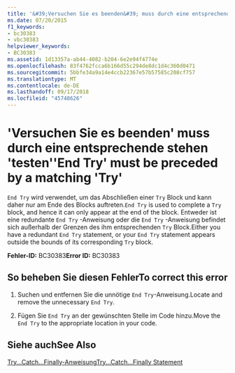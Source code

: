 ```yaml
---
title: '&#39;Versuchen Sie es beenden&#39; muss durch eine entsprechende stehen &#39;testen&#39;'
ms.date: 07/20/2015
f1_keywords:
- bc30383
- vbc30383
helpviewer_keywords:
- BC30383
ms.assetid: 1d13357a-ab44-4082-b204-6e2e94f4774e
ms.openlocfilehash: 83f4762fcca6b166d55c294de8dc1d4c360d0471
ms.sourcegitcommit: 5bbfe34a9a14e4ccb22367e57b57585c208cf757
ms.translationtype: MT
ms.contentlocale: de-DE
ms.lasthandoff: 09/17/2018
ms.locfileid: "45748626"
---
```

# <a name="39end-try39-must-be-preceded-by-a-matching-39try39"></a><span data-ttu-id="4096d-102">&#39;Versuchen Sie es beenden&#39; muss durch eine entsprechende stehen &#39;testen&#39;</span><span class="sxs-lookup"><span data-stu-id="4096d-102">&#39;End Try&#39; must be preceded by a matching &#39;Try&#39;</span></span>
<span data-ttu-id="4096d-103">`End Try` wird verwendet, um das Abschließen einer `Try` Block und kann daher nur am Ende des Blocks auftreten.</span><span class="sxs-lookup"><span data-stu-id="4096d-103">`End Try` is used to complete a `Try` block, and hence it can only appear at the end of the block.</span></span> <span data-ttu-id="4096d-104">Entweder ist eine redundante `End Try` -Anweisung oder die `End Try` -Anweisung befindet sich außerhalb der Grenzen des ihm entsprechenden `Try` Block.</span><span class="sxs-lookup"><span data-stu-id="4096d-104">Either you have a redundant `End Try` statement, or your `End Try` statement appears outside the bounds of its corresponding `Try` block.</span></span>  
  
 <span data-ttu-id="4096d-105">**Fehler-ID:** BC30383</span><span class="sxs-lookup"><span data-stu-id="4096d-105">**Error ID:** BC30383</span></span>  
  
## <a name="to-correct-this-error"></a><span data-ttu-id="4096d-106">So beheben Sie diesen Fehler</span><span class="sxs-lookup"><span data-stu-id="4096d-106">To correct this error</span></span>  
  
1.  <span data-ttu-id="4096d-107">Suchen und entfernen Sie die unnötige `End Try`-Anweisung.</span><span class="sxs-lookup"><span data-stu-id="4096d-107">Locate and remove the unnecessary `End Try`.</span></span>  
  
2.  <span data-ttu-id="4096d-108">Fügen Sie `End Try` an der gewünschten Stelle im Code hinzu.</span><span class="sxs-lookup"><span data-stu-id="4096d-108">Move the `End Try` to the appropriate location in your code.</span></span>  
  
## <a name="see-also"></a><span data-ttu-id="4096d-109">Siehe auch</span><span class="sxs-lookup"><span data-stu-id="4096d-109">See Also</span></span>  
 [<span data-ttu-id="4096d-110">Try...Catch...Finally-Anweisung</span><span class="sxs-lookup"><span data-stu-id="4096d-110">Try...Catch...Finally Statement</span></span>](../../visual-basic/language-reference/statements/try-catch-finally-statement.md)  
 

